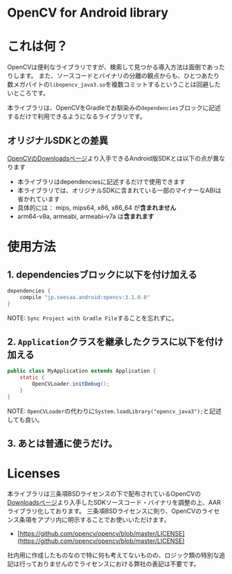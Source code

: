 OpenCV for Android library
==========================

# これは何？

OpenCVは便利なライブラリですが、検索して見つかる導入方法は面倒であったりします。
また、ソースコードとバイナリの分離の観点からも、ひとつあたり数メガバイトの`libopencv_java3.so`を複数コミットするということは回避したいところです。

本ライブラリは、OpenCVをGradleでお馴染みの`dependencies`ブロックに記述するだけで利用できるようになるライブラリです。

## オリジナルSDKとの差異

[OpenCVのDownloadsページ](http://opencv.org/downloads.html)より入手できるAndroid版SDKとは以下の点が異なります

- 本ライブラリはdependenciesに記述するだけで使用できます
- 本ライブラリでは、オリジナルSDKに含まれている一部のマイナーなABIは省かれています
 - 具体的には： mips, mips64, x86, x86_64 が**含まれません**
 - arm64-v8a, armeabi, armeabi-v7a は**含まれます**

# 使用方法

## 1. dependenciesブロックに以下を付け加える

```groovy
dependencies {
    compile "jp.seesaa.android:opencv:3.1.0.0"
}
```

NOTE: `Sync Project with Gradle File`することを忘れずに。

## 2. `Application`クラスを継承したクラスに以下を付け加える

```java
public class MyApplication extends Application {
    static {
        OpenCVLoader.initDebug();
    }
}
```

NOTE: `OpenCVLoader`の代わりに`System.loadLibrary("opencv_java3");`と記述しても良い。

## 3. あとは普通に使うだけ。

# Licenses

本ライブラリは三条項BSDライセンスの下で配布されているOpenCVの[Downloadsページ](http://opencv.org/downloads.html)より入手したSDKソースコード・バイナリを調整の上、AARライブラリ化しております。
三条項BSDライセンスに則り、OpenCVのライセンス条項をアプリ内に明示することでお使いいただけます。

- [https://github.com/opencv/opencv/blob/master/LICENSE](https://github.com/opencv/opencv/blob/master/LICENSE)

社内用に作成したものなので特に何も考えてないものの、ロジック類の特別な追記は行っておりませんのでライセンスにおける弊社の表記は不要です。